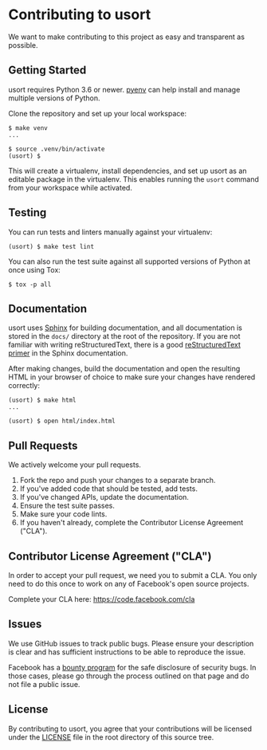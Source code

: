 # Contributing to usort
We want to make contributing to this project as easy and transparent as
possible.

## Getting Started

usort requires Python 3.6 or newer. [pyenv][] can help install and manage
multiple versions of Python.

Clone the repository and set up your local workspace:

```shell-session
$ make venv
...

$ source .venv/bin/activate
(usort) $
```

This will create a virtualenv, install dependencies, and set up usort as
an editable package in the virtualenv. This enables running the `usort` command
from your workspace while activated.

## Testing

You can run tests and linters manually against your virtualenv:

```shell-session
(usort) $ make test lint
```

You can also run the test suite against all supported versions of Python
at once using Tox:

```shell-session
$ tox -p all
```

## Documentation

usort uses [Sphinx][] for building documentation, and all documentation is
stored in the `docs/` directory at the root of the repository. If you are not
familiar with writing reStructuredText, there is a good
[reStructuredText primer][rst] in the Sphinx documentation.

After making changes, build the documentation and open the resulting HTML
in your browser of choice to make sure your changes have rendered correctly:

```shell-session
(usort) $ make html
...

(usort) $ open html/index.html
```


## Pull Requests
We actively welcome your pull requests.

1. Fork the repo and push your changes to a separate branch.
2. If you've added code that should be tested, add tests.
3. If you've changed APIs, update the documentation.
4. Ensure the test suite passes.
5. Make sure your code lints.
6. If you haven't already, complete the Contributor License Agreement ("CLA").

## Contributor License Agreement ("CLA")
In order to accept your pull request, we need you to submit a CLA. You only need
to do this once to work on any of Facebook's open source projects.

Complete your CLA here: <https://code.facebook.com/cla>

## Issues
We use GitHub issues to track public bugs. Please ensure your description is
clear and has sufficient instructions to be able to reproduce the issue.

Facebook has a [bounty program](https://www.facebook.com/whitehat/) for the safe
disclosure of security bugs. In those cases, please go through the process
outlined on that page and do not file a public issue.

## License
By contributing to usort, you agree that your contributions will be licensed
under the [LICENSE][] file in the root directory of this source tree.


[license]: https://github.com/facebookexperimental/usort/tree/main/LICENSE
[pyenv]: https://github.com/pyenv/pyenv
[rst]: https://www.sphinx-doc.org/en/master/usage/restructuredtext/basics.html
[sphinx]: https://www.sphinx-doc.org/
